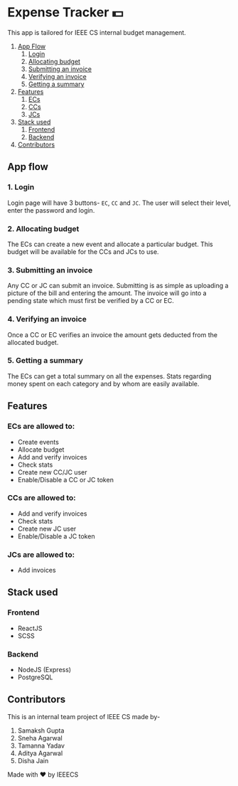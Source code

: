 # Expense Tracker 💵
This app is tailored for IEEE CS internal budget management.

1. [App Flow](#app-flow)
   1. [Login](#1-login)
   2. [Allocating budget](#2-allocating-budget)
   3. [Submitting an invoice](#3-submitting-an-invoice)
   4. [Verifying an invoice](#4-verifying-an-invoice)
   5. [Getting a summary](#5-getting-a-summary)
2. [Features](#features)
   1. [ECs](#ecs-are-allowed-to)
   2. [CCs](#ccs-are-allowed-to)
   3. [JCs](#jcs-are-allowed-to)
3. [Stack used](#stack-used)
   1. [Frontend](#frontend)
   2. [Backend](#backend)
4. [Contributors](#contributors)

## App flow

### 1. Login
Login page will have 3 buttons- `EC`, `CC` and `JC`. 
The user will select their level, enter the password and login.

### 2. Allocating budget
The ECs can create a new event and allocate a particular budget. This budget will be available
for the CCs and JCs to use. 

### 3. Submitting an invoice
Any CC or JC can submit an invoice. Submitting is as simple as uploading a picture of the bill
and entering the amount. The invoice will go into a pending state which must first be verified
by a CC or EC.

### 4. Verifying an invoice
Once a CC or EC verifies an invoice the amount gets deducted from the allocated budget.

### 5. Getting a summary
The ECs can get a total summary on all the expenses. Stats regarding money spent on each category
and by whom are easily available.


## Features

### ECs are allowed to:
- Create events
- Allocate budget
- Add and verify invoices
- Check stats
- Create new CC/JC user
- Enable/Disable a CC or JC token

### CCs are allowed to:
- Add and verify invoices
- Check stats
- Create new JC user
- Enable/Disable a JC token

### JCs are allowed to:
- Add invoices


## Stack used

### Frontend
- ReactJS
- SCSS

### Backend
- NodeJS (Express)
- PostgreSQL


## Contributors

This is an internal team project of IEEE CS made by-
1. Samaksh Gupta
2. Sneha Agarwal
3. Tamanna Yadav
4. Aditya Agarwal
5. Disha Jain


Made with ❤️ by IEEECS